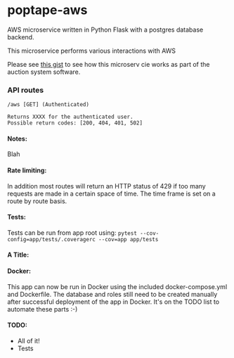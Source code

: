 # poptape-aws
AWS microservice written in Python Flask with a postgres database backend.

This microservice performs various interactions with AWS

Please see [this gist](https://gist.github.com/cliveyg/cf77c295e18156ba74cda46949231d69) to see how this microserv
cie works as part of the auction system software.

### API routes

```
/aws [GET] (Authenticated)

Returns XXXX for the authenticated user. 
Possible return codes: [200, 404, 401, 502]

```

#### Notes:
Blah

#### Rate limiting:
In addition most routes will return an HTTP status of 429 if too many requests are made in a certain space of time. The time frame is set on a route by route basis.

#### Tests:
Tests can be run from app root using: `pytest --cov-config=app/tests/.coveragerc --cov=app app/tests`

#### A Title:

#### Docker:
This app can now be run in Docker using the included docker-compose.yml and Dockerfile. The database and roles still need to be created manually after successful deployment of the app in Docker. It's on the TODO list to automate these parts :-)

#### TODO:
* All of it!
* Tests
